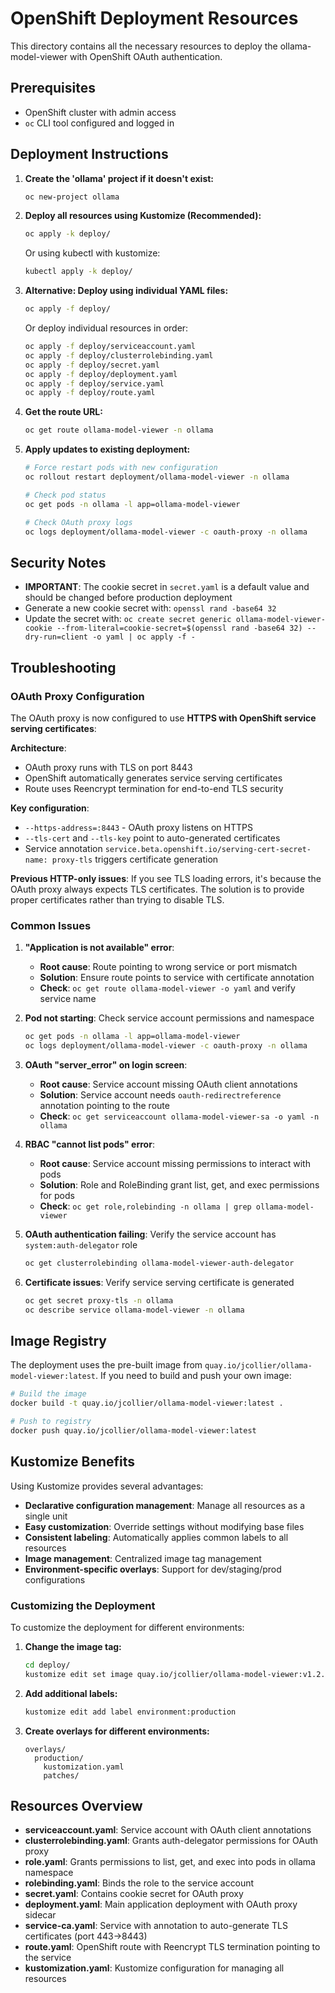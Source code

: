 # OpenShift Deployment Resources

This directory contains all the necessary resources to deploy the ollama-model-viewer with OpenShift OAuth authentication.

## Prerequisites

- OpenShift cluster with admin access
- `oc` CLI tool configured and logged in

## Deployment Instructions

1. **Create the 'ollama' project if it doesn't exist:**
   ```bash
   oc new-project ollama
   ```

2. **Deploy all resources using Kustomize (Recommended):**
   ```bash
   oc apply -k deploy/
   ```

   Or using kubectl with kustomize:
   ```bash
   kubectl apply -k deploy/
   ```

3. **Alternative: Deploy using individual YAML files:**
   ```bash
   oc apply -f deploy/
   ```

   Or deploy individual resources in order:
   ```bash
   oc apply -f deploy/serviceaccount.yaml
   oc apply -f deploy/clusterrolebinding.yaml
   oc apply -f deploy/secret.yaml
   oc apply -f deploy/deployment.yaml
   oc apply -f deploy/service.yaml
   oc apply -f deploy/route.yaml
   ```

4. **Get the route URL:**
   ```bash
   oc get route ollama-model-viewer -n ollama
   ```

5. **Apply updates to existing deployment:**
   ```bash
   # Force restart pods with new configuration
   oc rollout restart deployment/ollama-model-viewer -n ollama
   
   # Check pod status
   oc get pods -n ollama -l app=ollama-model-viewer
   
   # Check OAuth proxy logs
   oc logs deployment/ollama-model-viewer -c oauth-proxy -n ollama
   ```

## Security Notes

- **IMPORTANT**: The cookie secret in `secret.yaml` is a default value and should be changed before production deployment
- Generate a new cookie secret with: `openssl rand -base64 32`
- Update the secret with: `oc create secret generic ollama-model-viewer-cookie --from-literal=cookie-secret=$(openssl rand -base64 32) --dry-run=client -o yaml | oc apply -f -`

## Troubleshooting

### OAuth Proxy Configuration

The OAuth proxy is now configured to use **HTTPS with OpenShift service serving certificates**:

**Architecture**:
- OAuth proxy runs with TLS on port 8443
- OpenShift automatically generates service serving certificates
- Route uses Reencrypt termination for end-to-end TLS security

**Key configuration**:
- `--https-address=:8443` - OAuth proxy listens on HTTPS
- `--tls-cert` and `--tls-key` point to auto-generated certificates
- Service annotation `service.beta.openshift.io/serving-cert-secret-name: proxy-tls` triggers certificate generation

**Previous HTTP-only issues**:
If you see TLS loading errors, it's because the OAuth proxy always expects TLS certificates. The solution is to provide proper certificates rather than trying to disable TLS.

### Common Issues

1. **"Application is not available" error**: 
   - **Root cause**: Route pointing to wrong service or port mismatch
   - **Solution**: Ensure route points to service with certificate annotation
   - **Check**: `oc get route ollama-model-viewer -o yaml` and verify service name

2. **Pod not starting**: Check service account permissions and namespace
   ```bash
   oc get pods -n ollama -l app=ollama-model-viewer
   oc logs deployment/ollama-model-viewer -c oauth-proxy -n ollama
   ```

3. **OAuth "server_error" on login screen**: 
   - **Root cause**: Service account missing OAuth client annotations
   - **Solution**: Service account needs `oauth-redirectreference` annotation pointing to the route
   - **Check**: `oc get serviceaccount ollama-model-viewer-sa -o yaml -n ollama`

4. **RBAC "cannot list pods" error**:
   - **Root cause**: Service account missing permissions to interact with pods
   - **Solution**: Role and RoleBinding grant list, get, and exec permissions for pods
   - **Check**: `oc get role,rolebinding -n ollama | grep ollama-model-viewer`

5. **OAuth authentication failing**: Verify the service account has `system:auth-delegator` role
   ```bash
   oc get clusterrolebinding ollama-model-viewer-auth-delegator
   ```

6. **Certificate issues**: Verify service serving certificate is generated
   ```bash
   oc get secret proxy-tls -n ollama
   oc describe service ollama-model-viewer -n ollama
   ```

## Image Registry

The deployment uses the pre-built image from `quay.io/jcollier/ollama-model-viewer:latest`. If you need to build and push your own image:

```bash
# Build the image
docker build -t quay.io/jcollier/ollama-model-viewer:latest .

# Push to registry
docker push quay.io/jcollier/ollama-model-viewer:latest
```

## Kustomize Benefits

Using Kustomize provides several advantages:

- **Declarative configuration management**: Manage all resources as a single unit
- **Easy customization**: Override settings without modifying base files
- **Consistent labeling**: Automatically applies common labels to all resources
- **Image management**: Centralized image tag management
- **Environment-specific overlays**: Support for dev/staging/prod configurations

### Customizing the Deployment

To customize the deployment for different environments:

1. **Change the image tag:**
   ```bash
   cd deploy/
   kustomize edit set image quay.io/jcollier/ollama-model-viewer:v1.2.3
   ```

2. **Add additional labels:**
   ```bash
   kustomize edit add label environment:production
   ```

3. **Create overlays for different environments:**
   ```
   overlays/
     production/
       kustomization.yaml
       patches/
   ```

## Resources Overview

- **serviceaccount.yaml**: Service account with OAuth client annotations
- **clusterrolebinding.yaml**: Grants auth-delegator permissions for OAuth proxy
- **role.yaml**: Grants permissions to list, get, and exec into pods in ollama namespace
- **rolebinding.yaml**: Binds the role to the service account
- **secret.yaml**: Contains cookie secret for OAuth proxy
- **deployment.yaml**: Main application deployment with OAuth proxy sidecar
- **service-ca.yaml**: Service with annotation to auto-generate TLS certificates (port 443→8443)
- **route.yaml**: OpenShift route with Reencrypt TLS termination pointing to the service
- **kustomization.yaml**: Kustomize configuration for managing all resources 